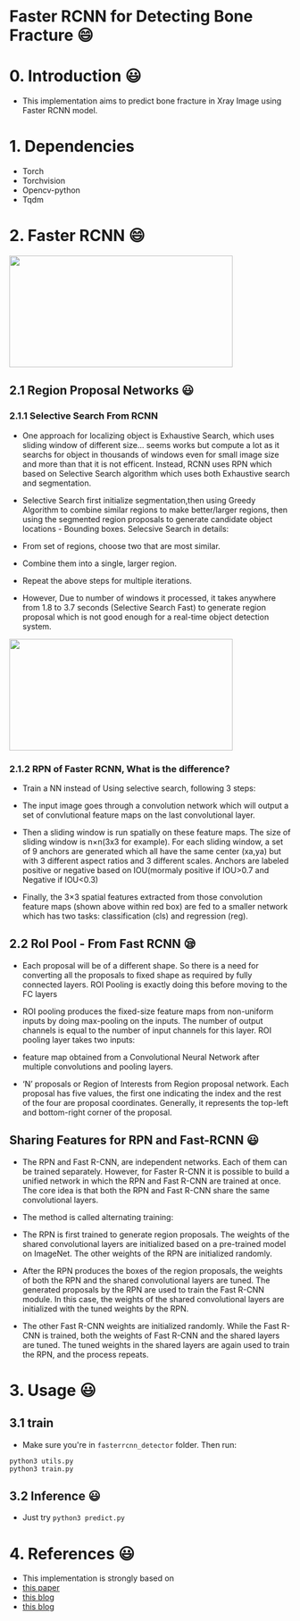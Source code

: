 Faster RCNN for Detecting Bone Fracture :smile:
=====


# 0. Introduction :smiley:

- This implementation aims to predict bone fracture in Xray Image using Faster RCNN model.

# 1. Dependencies

- Torch
- Torchvision
- Opencv-python
- Tqdm

# 2. Faster RCNN :smile:

<img src="https://i.stack.imgur.com/RUJ2b.png" width="400" height="200">

## 2.1 Region Proposal Networks :smiley:

### 2.1.1 Selective Search From RCNN

- One approach for localizing object is Exhaustive Search, which uses sliding window of different size... seems works but compute a lot as it searchs for object in thousands of windows even for small image size and more than that it is not efficent. Instead, RCNN uses RPN which based on Selective Search algorithm which uses both Exhaustive search and segmentation.

- Selective Search first initialize segmentation,then using Greedy Algorithm to combine similar regions to make better/larger regions, then using the segmented region proposals to generate candidate object locations - Bounding boxes. Selecsive Search in details:

 - From set of regions, choose two that are most similar.
 - Combine them into a single, larger region.
 - Repeat the above steps for multiple iterations.

- However, Due to number of windows it processed, it takes anywhere from 1.8 to 3.7 seconds (Selective Search Fast) to generate region proposal which is not good enough for a real-time object detection system.


<img src="https://media.geeksforgeeks.org/wp-content/uploads/20200128135031/step3.PNG" width="400" height="200">

### 2.1.2 RPN of Faster RCNN, What is the difference?

- Train a NN instead of Using selective search, following 3 steps:

 - The input image goes through a convolution network which will output a set of convlutional feature maps on the last convolutional layer.
 - Then a sliding window is run spatially on these feature maps. The size of sliding window is  n×n(3x3 for example). For each sliding window, a set of 9 anchors are generated which all have the same center  (xa,ya)  but with 3 different aspect ratios and 3 different scales. Anchors are labeled positive or negative based on IOU(mormaly positive if IOU>0.7 and Negative if IOU<0.3)
 - Finally, the  3×3  spatial features extracted from those convolution feature maps (shown above within red box) are fed to a smaller network which has two tasks: classification (cls) and regression (reg). 

## 2.2 RoI Pool - From Fast RCNN :sleepy:

- Each proposal will be of a different shape. So there is a need for converting all the proposals to fixed shape as required by fully connected layers. ROI Pooling is exactly doing this before moving to the FC layers

- ROI pooling produces the fixed-size feature maps from non-uniform inputs by doing max-pooling on the inputs. The number of output channels is equal to the number of input channels for this layer. ROI pooling layer takes two inputs:
 - feature map obtained from a Convolutional Neural Network after multiple convolutions and pooling layers.
 - ‘N’ proposals or Region of Interests from Region proposal network. Each proposal has five values, the first one indicating the index and the rest of the four are proposal coordinates. Generally, it represents the top-left and bottom-right corner of the proposal.


## Sharing Features for RPN and Fast-RCNN :smiley:

- The RPN and Fast R-CNN, are independent networks. Each of them can be trained separately. However, for Faster R-CNN it is possible to build a unified network in which the RPN and Fast R-CNN are trained at once. The core idea is that both the RPN and Fast R-CNN share the same convolutional layers.

- The method is called alternating training:
 - The RPN is first trained to generate region proposals. The weights of the shared convolutional layers are initialized based on a pre-trained model on ImageNet. The other weights of the RPN are initialized randomly. 
 - After the RPN produces the boxes of the region proposals, the weights of both the RPN and the shared convolutional layers are tuned. The generated proposals by the RPN are used to train the Fast R-CNN module. In this case, the weights of the shared convolutional layers are initialized with the tuned weights by the RPN. 
 - The other Fast R-CNN weights are initialized randomly. While the Fast R-CNN is trained, both the weights of Fast R-CNN and the shared layers are tuned. The tuned weights in the shared layers are again used to train the RPN, and the process repeats.



# 3. Usage :smiley:

## 3.1 train

- Make sure you're in `fasterrcnn_detector` folder. Then run:

```
python3 utils.py
python3 train.py

```

## 3.2 Inference :smiley:

- Just try `python3 predict.py`


# 4. References :smiley:

- This implementation is strongly based on 
 - [this paper](https://arxiv.org/pdf/1506.01497.pdf)
 - [this blog](https://www.quora.com/How-does-RPN-work-on-the-Faster-R-CNN?no_redirect=1)
 - [this blog](https://towardsdatascience.com/region-of-interest-pooling-f7c637f409af)